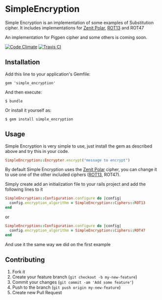 # SimpleEncryption

Simple Encryption is an implementation of some examples of Substitution cipher.
It includes implementations for [Zenit Polar](http://pt.wikipedia.org/wiki/Zenit_Polar), [ROT13](https://en.wikipedia.org/wiki/ROT13) and ROT47

An implementation for Pigpen cipher and some others is coming soon.

[![Code Climate](https://codeclimate.com/github/linkrjr/simple_encryption.png)](https://codeclimate.com/github/linkrjr/simple_encryption)
[![Travis CI](https://api.travis-ci.org/linkrjr/simple_encryption.png)](https://travis-ci.org/linkrjr/simple_encryption)

## Installation

Add this line to your application's Gemfile:

    gem 'simple_encryption'

And then execute:

    $ bundle

Or install it yourself as:

    $ gem install simple_encryption

## Usage

Simple Encryption is very simple to use, just install the gem as described above and try this in your code.

```ruby 
SimpleEncryption::Encrypter.encrypt("message to encrypt")
```

By default Simple Encryption uses the [Zenit Polar](http://pt.wikipedia.org/wiki/Zenit_Polar) cipher, you can change it to use one of the other included ciphers ([ROT13](https://en.wikipedia.org/wiki/ROT13), ROT47).

Simply create add an initialization file to your rails project and add the following lines to it

```ruby 
SimpleEncryption::Configuration.configure do |config|
  config.encryption_algorithm = SimpleEncryption::Ciphers::ROT13
end
```
or

```ruby
SimpleEncryption::Configuration.configure do |config|
  config.encryption_algorithm = SimpleEncryption::Ciphers::ROT47
end
```

And use it the same way we did on the first example

## Contributing

1. Fork it
2. Create your feature branch (`git checkout -b my-new-feature`)
3. Commit your changes (`git commit -am 'Add some feature'`)
4. Push to the branch (`git push origin my-new-feature`)
5. Create new Pull Request
